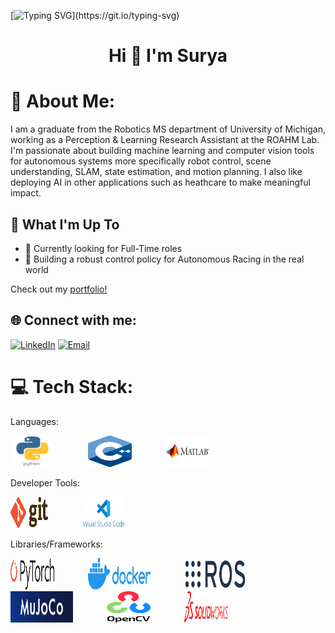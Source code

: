 [![Typing SVG](https://readme-typing-svg.herokuapp.com?font=Courier+new&color=%23808080&size=40&width=800&duration=6969&lines=Welcome+to+my+profile!)](https://git.io/typing-svg)

<h1 align="center">Hi 👋 I'm Surya</h1>

# 💫 About Me:
I am a graduate from the Robotics MS department of University of Michigan, working as a Perception & Learning Research Assistant at the ROAHM Lab. I'm passionate about building machine learning and computer vision tools for autonomous systems more specifically robot control, scene understanding, SLAM, state estimation, and motion planning. I also like deploying AI in other applications such as heathcare to make meaningful impact.

## 🚀 What I'm Up To

- 🤔 Currently looking for Full-Time roles
- 🤖 Building a robust control policy for Autonomous Racing in the real world

Check out my [portfolio!](https://spsingh37.github.io/)

## 🌐 Connect with me:
[![LinkedIn](https://img.shields.io/badge/LinkedIn-%230077B5.svg?logo=linkedin&logoColor=white)](https://www.linkedin.com/in/spsingh37/)
[![Email](https://img.shields.io/badge/Email-suryasin@umich.edu-blue?style=flat-square&logo=gmail)](mailto:suryasin@umich.edu)

# 💻 Tech Stack:

Languages:
<p align="left">
  <img src="https://github.com/spsingh37/spsingh37/blob/main/python-logo.png" alt="Python" height="50" width="70" style="display: inline; margin-right: 50px;"/>
  <img src="https://github.com/spsingh37/spsingh37/blob/main/cpp_logo.png" alt="C++" height="50" width="70" style="display: inline; margin-right: 50px;"/>
  <img src="https://github.com/spsingh37/spsingh37/blob/main/MATLAB-logo.png" alt="MATLAB" height="50" width="70" style="display: inline; margin-right: 50px;"/>
</p>

Developer Tools:
<p align="left">
  <img src="https://github.com/spsingh37/spsingh37/blob/main/git-logo.png" alt="Git" height="50" width="60" style="display: inline; margin-right: 50px;"/>
  <img src="https://github.com/spsingh37/spsingh37/blob/main/vscode-logo.png" alt="Visual Studio Code" height="50" width="70" style="display: inline; margin-right: 50px;"/>
</p>

Libraries/Frameworks:
<p align="left">
  <img src="https://github.com/spsingh37/spsingh37/blob/main/PyTorch_logo_black.svg.png" alt="PyTorch" height="50" width="70" style="display: inline; margin-right: 50px;"/>
  <img src="https://github.com/spsingh37/spsingh37/blob/main/docker-logo.png" alt="Docker" width="100" height="50" width="70" style="display: inline; margin-right: 50px;"/>
  <img src="https://github.com/spsingh37/spsingh37/blob/main/ros-logo.png" alt="ROS" width="100" height="50" width="70" style="display: inline; margin-right: 50px;"/>
  <img src="https://github.com/spsingh37/spsingh37/blob/main/mujoco-logo.jfif" alt="MuJoCo" width="100" height="50" width="70" style="display: inline; margin-right: 50px;"/>
  <img src="https://github.com/spsingh37/spsingh37/blob/main/OpenCV_logo_black.png" alt="OpenCV" height="50" width="70" style="display: inline; margin-right: 50px;"/>
  <img src="https://github.com/spsingh37/spsingh37/blob/main/solidworks-logo.png" alt="SolidWorks" height="50" width="70" style="display: inline; margin-right: 50px;"/>
</p>
